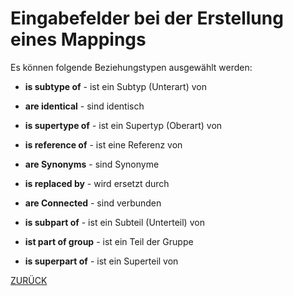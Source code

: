 # Eingabefelder bei der Erstellung eines Mappings
Es können folgende Beziehungstypen ausgewählt werden:

- **is subtype of** - ist ein Subtyp (Unterart) von
  
  
- **are identical** - sind identisch
  
  
- **is supertype of** - ist ein Supertyp (Oberart) von

  
- **is reference of** - ist eine Referenz von

  
- **are Synonyms** - sind Synonyme

  
- **is replaced by** - wird ersetzt durch


- **are Connected** - sind verbunden


- **is subpart of** - ist ein Subteil (Unterteil) von


- **ist part of group** - ist ein Teil der Gruppe


- **is superpart of** - ist ein Superteil von
  

[ZURÜCK](Eingabefelder.md)
